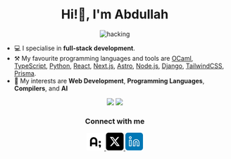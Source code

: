 <h1 align="center">Hi!👋, I'm Abdullah</h1>
<div align="center">
  <img src="https://media.giphy.com/media/B4dt6rXq6nABilHTYM/giphy.gif" alt="hacking" width="250">
</div>

- 💻 I specialise in **full-stack development**.
- ⚒️ My favourite programming languages and tools are [OCaml](https://ocaml.org), [TypeScript](https://www.typescriptlang.org/), [Python](https://www.python.org/), [React](https://reactjs.org), [Next.js](https://nextjs.org), [Astro](https://astro.build), [Node.js](https://nodejs.org), [Django](https://www.djangoproject.com), [TailwindCSS](https://tailwindcss.com), [Prisma](https://prisma.io).
- 💖 My interests are **Web Development**, **Programming Languages**, **Compilers**, and **AI**

<div align="center">
  <img height="150px" src="https://github-readme-stats-gamma-snowy-54.vercel.app/api?username=abdllahdev&hide_title=true&hide_border=true&show_icons=true&theme=dracula&count_private=true&hide=contribs" />
  <img height="150px" src="https://github-readme-stats-gamma-snowy-54.vercel.app/api/top-langs/?username=abdllahdev&theme=dracula&hide_title=true&layout=compact&hide_border=true&hide=html,jupyter%20notebook,jinja,tex,css,scss,dart,astro,mdx" />
</div>

<h3 align="center">Connect with me</h3>
<div align="center">
  <a href="https://abdllah.dev">
    <img src="./public/abdllahdev.png" width="40px" height="40px" alt="abdllahdev logo" />
  </a>
  <a href="https://x.com/abdllah_dev">
    <img src="./public/x.png" width="40px" height="40px" alt="X logo" />
  </a>
  <a href="https://linkedin.com/in/abdllahdev">
    <img src="./public/linkedin.png" width="40px" height="40px" alt="LinkedIn logo" />
  </a>
</div>
